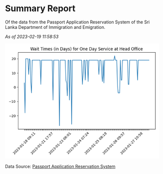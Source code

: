 # Summary Report

Of the data from the Passport Application Reservation System of the Sri Lanka Department of Immigration and Emigration.

*As of 2023-02-19 11:58:53*

![Wait Time Chart](summary.wait_time_chart.png)

Data Source: [Passport Application Reservation System](https://eservices.immigration.gov.lk:8443/appointment/pages/reservationApplication.xhtml)